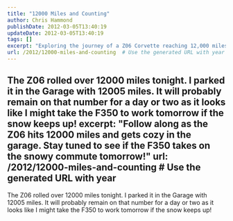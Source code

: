 ```yaml
---
title: "12000 Miles and Counting"
author: Chris Hammond
publishDate: 2012-03-05T13:40:19
updateDate: 2012-03-05T13:40:19
tags: []
excerpt: "Exploring the journey of a Z06 Corvette reaching 12,000 miles and planning its winter rest while the F350 steps into action."
url: /2012/12000-miles-and-counting  # Use the generated URL with year
---
```

The Z06 rolled over 12000 miles tonight. I parked it in the Garage with 12005 miles. It will probably remain on that number for a day or two as it looks like I might take the F350 to work tomorrow if the snow keeps up!
excerpt: "Follow along as the Z06 hits 12000 miles and gets cozy in the garage. Stay tuned to see if the F350 takes on the snowy commute tomorrow!"
url: /2012/12000-miles-and-counting  # Use the generated URL with year
---
<p>The Z06 rolled over 12000 miles tonight. I parked it in the Garage with 12005 miles. It will probably remain on that number for a day or two as it looks like I might take the F350 to work tomorrow if the snow keeps up!</p>


